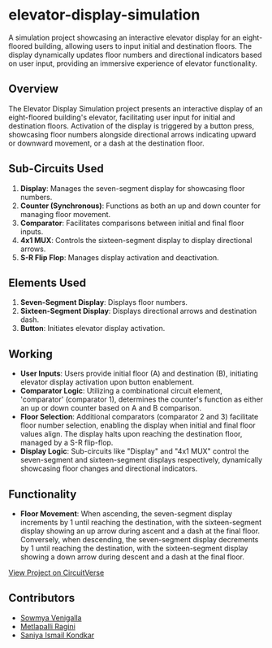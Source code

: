 # elevator-display-simulation
A simulation project showcasing an interactive elevator display for an eight-floored building, allowing users to input initial and destination floors. The display dynamically updates floor numbers and directional indicators based on user input, providing an immersive experience of elevator functionality.

## Overview

The Elevator Display Simulation project presents an interactive display of an eight-floored building's elevator, facilitating user input for initial and destination floors. Activation of the display is triggered by a button press, showcasing floor numbers alongside directional arrows indicating upward or downward movement, or a dash at the destination floor.

## Sub-Circuits Used

1. **Display**: Manages the seven-segment display for showcasing floor numbers.
2. **Counter (Synchronous)**: Functions as both an up and down counter for managing floor movement.
3. **Comparator**: Facilitates comparisons between initial and final floor inputs.
4. **4x1 MUX**: Controls the sixteen-segment display to display directional arrows.
5. **S-R Flip Flop**: Manages display activation and deactivation.

## Elements Used

1. **Seven-Segment Display**: Displays floor numbers.
2. **Sixteen-Segment Display**: Displays directional arrows and destination dash.
3. **Button**: Initiates elevator display activation.
   
## Working

- **User Inputs**: Users provide initial floor (A) and destination (B), initiating elevator display activation upon button enablement.
- **Comparator Logic**: Utilizing a combinational circuit element, 'comparator' (comparator 1), determines the counter's function as either an up or down counter based on A and B comparison.
- **Floor Selection**: Additional comparators (comparator 2 and 3) facilitate floor number selection, enabling the display when initial and final floor values align. The display halts upon reaching the destination floor, managed by a S-R flip-flop.
- **Display Logic**: Sub-circuits like "Display" and "4x1 MUX" control the seven-segment and sixteen-segment displays respectively, dynamically showcasing floor changes and directional indicators.

## Functionality

- **Floor Movement**: When ascending, the seven-segment display increments by 1 until reaching the destination, with the sixteen-segment display showing an up arrow during ascent and a dash at the final floor. Conversely, when descending, the seven-segment display decrements by 1 until reaching the destination, with the sixteen-segment display showing a down arrow during descent and a dash at the final floor.

[View Project on CircuitVerse](https://circuitverse.org/users/156106/projects/pro-ef6eb6d3-b034-4552-b894-9589c7010bae) 


## Contributors

- [Sowmya Venigalla](https://github.com/savasyavenigalla)
- [Metlapalli Ragini](https://github.com/Ragini-Metlapalli)
- [Saniya Ismail Kondkar]()


